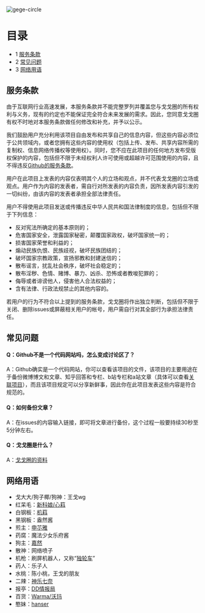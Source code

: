 ![gege-circle](https://user-images.githubusercontent.com/69033087/109669965-97b96380-7bad-11eb-8c6a-6c09c968654f.jpg)
# 目录
* 1 [服务条款](#服务条款)
* 2 [常见问题](#常见问题)
* 3 [网络用语](#网络用语)

## 服务条款
由于互联网行业高速发展，本服务条款并不能完整罗列并覆盖您与戈戈圈的所有权利与义务，现有的约定也不能保证完全符合未来发展的需求。因此，您同意戈戈圈有权不时地对本服务条款做任何修改和补充，并予以公示。

我们鼓励用户充分利用该项目自由发布和共享自己的信息内容，但这些内容必须位于公共领域内，或者您拥有这些内容的使用权（包括上传、发布、共享内容所需的复制权、信息网络传播权等使用权）。同时，您不应在此项目的任何地方发布受版权保护的内容，包括但不限于未经权利人许可使用或超越许可范围使用的内容，且不得违反[Github的服务条款](https://docs.github.com/cn/github/site-policy/github-community-guidelines)。
 
用户在此项目上发表的内容仅表明其个人的立场和观点，并不代表戈戈圈的立场或观点。用户作为内容的发表者，需自行对所发表的内容负责，因所发表内容引发的一切纠纷，由该内容的发表者承担全部法律责任。
 
用户不得使用此项目发送或传播违反中华人民共和国法律制度的信息，包括但不限于下列信息：

* 反对宪法所确定的基本原则的；
* 危害国家安全，泄露国家秘密，颠覆国家政权，破坏国家统一的；
* 损害国家荣誉和利益的；
* 煽动民族仇恨、民族歧视，破坏民族团结的；
* 破坏国家宗教政策，宣扬邪教和封建迷信的；
* 散布谣言，扰乱社会秩序，破坏社会稳定的；
* 散布淫秽、色情、赌博、暴力、凶杀、恐怖或者教唆犯罪的；
* 侮辱或者诽谤他人，侵害他人合法权益的；
* 含有法律、行政法规禁止的其他内容的。
 
若用户的行为不符合以上提到的服务条款，戈戈圈将作出独立判断，包括但不限于关闭、删除issues或屏蔽相关用户的帐号，用户需自行对其全部行为承担法律责任。

## 常见问题
#### Q：Github不是一个代码网站吗，怎么变成讨论区了？
A：Github确实是一个代码网站，你可以查看该项目的文件，该项目的主要用途在于备份微博博文和文章、知乎回答和专栏、b站专栏和a站文章（具体可以查看[关联项目](https://github.com/gege-circle/github-action)），而且该项目规定可以分享新鲜事，因此你在此项目发表这些内容是符合规范的。

#### Q：如何备份文章？
A：在issues的内容输入链接，即可将文章进行备份，这个过程一般要持续30秒至5分钟左右。

#### Q：戈戈圈是什么？
A：[戈戈圈的资料](https://zh.moegirl.org.cn/User:末苦娘#戈戈圈)

## 网络用语
* 戈大大/狗子椰/狗神：王戈wg
* 红呆毛：[新科娘/心萪](https://zh.moegirl.org.cn/新科娘)
* 白钢板：[机萪](https://zh.moegirl.org.cn/机萪)
* 黑钢板：盎然酱
* 煎主：[申䒕雅](https://zh.moegirl.org.cn/申䒕雅)
* 药腐：魔法少女乐府酱
* 狗主：[嘉然](https://zh.moegirl.org.cn/嘉然)
* 散神：网络喷子
* 机枪：刷屏机器人，又称“[独轮车](https://zh.moegirl.org.cn/独轮车)”
* 药人：乐子人
* 水桃：陈小桃，王戈的朋友
* 二辣：[神乐七奈](https://zh.moegirl.org.cn/神乐七奈)
* 报亭：[DD情报局](https://zh.moegirl.org.cn/DD情报局)
* 百货：[Warma/沃玛](https://zh.moegirl.org.cn/Warma)
* 憨妹：[hanser](https://zh.moegirl.org.cn/hanser)

